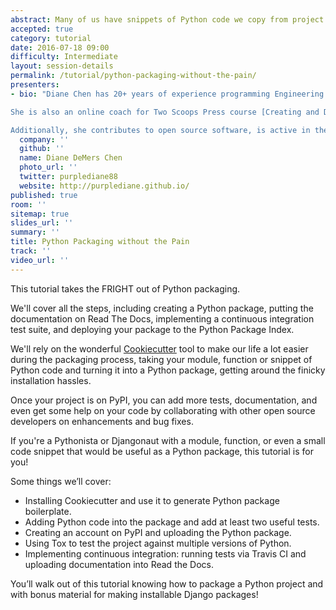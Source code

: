```yaml
---
abstract: Many of us have snippets of Python code we copy from project to project. Wouldn't it be nice if we could `pip install` them from PyPI instead of copy-pasting everywhere? But packaging has always been a complicated, scary task. We will take you from copy/paste to `pip install` in one tutorial!
accepted: true
category: tutorial
date: 2016-07-18 09:00
difficulty: Intermediate
layout: session-details
permalink: /tutorial/python-packaging-without-the-pain/
presenters:
- bio: "Diane Chen has 20+ years of experience programming Engineering CAD/CAM software, has built a few websites and worked in hardware testing.\r\nEnamored with the Python programming language, she teaches Python at [UC San Diego Extension](http://bit.ly/UCSDPython), workshops and private courses.

She is also an online coach for Two Scoops Press course [Creating and Distributing Python Packages](https://courses.twoscoopspress.com/courses/creating-and-distributing-python-packages).

Additionally, she contributes to open source software, is active in the local Python and PyLadies user groups and is an organizer and coach for DjangoGirls workshops in the San Diego area."
  company: ''
  github: ''
  name: Diane DeMers Chen
  photo_url: ''
  twitter: purplediane88
  website: http://purplediane.github.io/
published: true
room: ''
sitemap: true
slides_url: ''
summary: ''
title: Python Packaging without the Pain
track: ''
video_url: ''
---
```


This tutorial takes the FRIGHT out of Python packaging.

We'll cover all the steps, including creating a Python package, putting the documentation on Read The Docs, implementing a continuous integration test suite, and deploying your package to the Python Package Index.

We'll rely on the wonderful [Cookiecutter](https://github.com/audreyr/cookiecutter) tool to make our life a lot easier during the packaging process, taking your module, function or snippet of Python code and turning it into a Python package, getting around the finicky installation hassles.

Once your project is on PyPI, you can add more tests, documentation, and even get some help on your code by collaborating with other open source developers on enhancements and bug fixes.

If you're a Pythonista or Djangonaut with a module, function, or even a small code snippet that would be useful as a Python package, this tutorial is for you!

Some things we’ll cover:

- Installing Cookiecutter and use it to generate Python package boilerplate.
- Adding Python code into the package and add at least two useful tests.
- Creating an account on PyPI and uploading the Python package.
- Using Tox to test the project against multiple versions of Python.
- Implementing continuous integration: running tests via Travis CI and uploading documentation into Read the Docs.

You’ll walk out of this tutorial knowing how to package a Python project and with bonus material for making installable Django packages!